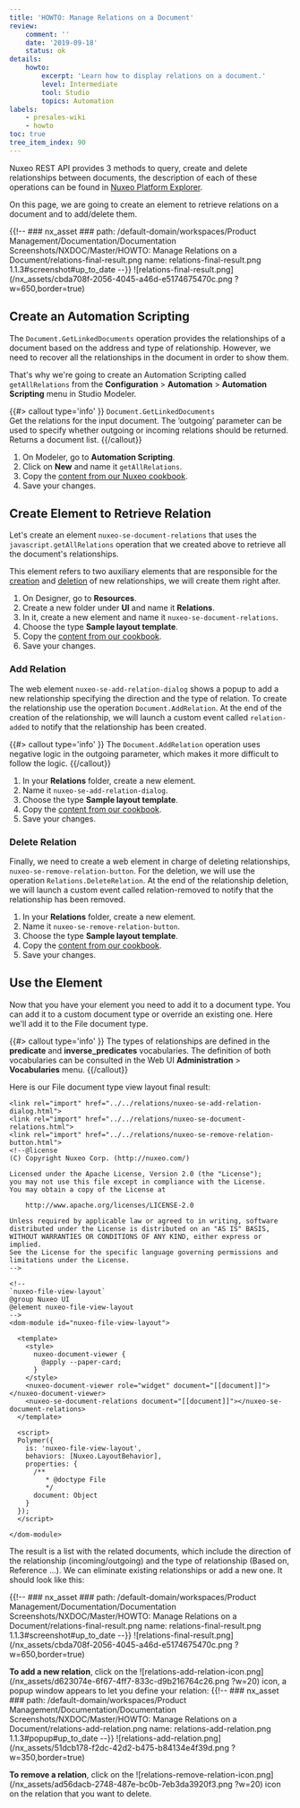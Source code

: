 ```yaml
---
title: 'HOWTO: Manage Relations on a Document'
review:
    comment: ''
    date: '2019-09-18'
    status: ok
details:
    howto:
        excerpt: 'Learn how to display relations on a document.'
        level: Intermediate
        tool: Studio
        topics: Automation
labels:
    - presales-wiki
    - howto
toc: true
tree_item_index: 90
---
```


Nuxeo REST API provides 3 methods to query, create and delete relationships between documents, the description of each of these operations can be found in [Nuxeo Platform Explorer](http://explorer.nuxeo.com/nuxeo/site/distribution/latest/listOperations).

On this page, we are going to create an element to retrieve relations on a document and to add/delete them.

{{!--     ### nx_asset ###
    path: /default-domain/workspaces/Product Management/Documentation/Documentation Screenshots/NXDOC/Master/HOWTO: Manage Relations on a Document/relations-final-result.png
    name: relations-final-result.png
    1.1.3#screenshot#up_to_date
--}}
![relations-final-result.png](/nx_assets/cbda708f-2056-4045-a46d-e5174675470c.png ?w=650,border=true)

## Create an Automation Scripting

The `Document.GetLinkedDocuments` operation provides the relationships of a document based on the address and type of relationship. However, we need to recover all the relationships in the document in order to show them.

That's why we're going to create an Automation Scripting called `getAllRelations` from the **Configuration** > **Automation** > **Automation Scripting** menu in Studio Modeler.

{{#> callout type='info' }}
`Document.GetLinkedDocuments`</br>
Get the relations for the input document. The ‘outgoing’ parameter can be used to specify whether outgoing or incoming relations should be returned. Returns a document list.
{{/callout}}

1. On Modeler, go to **Automation Scripting**.
1. Click on **New** and name it `getAllRelations`.
1. Copy the [content from our Nuxeo cookbook](https://github.com/nuxeo/nuxeo-studio-community-cookbook/blob/master/modules/nuxeo/related-documents/modeler/getAllRelations.js).
1. Save your changes.

## Create Element to Retrieve Relation

Let's create an element `nuxeo-se-document-relations` that uses the `javascript.getAllRelations` operation that we created above to retrieve all the document's relationships.

This element refers to two auxiliary elements that are responsible for the [creation](#add-relation) and [deletion](#delete-relation) of new relationships, we will create them right after.

1. On Designer, go to **Resources**.
1. Create a new folder under **UI** and name it **Relations**.</br>
1. In it, create a new element and name it `nuxeo-se-document-relations`.
1. Choose the type **Sample layout template**.
1. Copy the [content from our cookbook](https://github.com/nuxeo/nuxeo-studio-community-cookbook/blob/master/modules/nuxeo/related-documents/designer/nuxeo-se-document-relations.html).
1. Save your changes.

### Add Relation

The web element `nuxeo-se-add-relation-dialog` shows a popup to add a new relationship specifying the direction and the type of relation. To create the relationship use the operation `Document.AddRelation`. At the end of the creation of the relationship, we will launch a custom event called `relation-added` to notify that the relationship has been created.

{{#> callout type='info' }}
The `Document.AddRelation` operation uses negative logic in the outgoing parameter, which makes it more difficult to follow the logic.
{{/callout}}

1. In your **Relations** folder, create a new element.
1. Name it `nuxeo-se-add-relation-dialog`.
1. Choose the type **Sample layout template**.
1. Copy the [content from our cookbook](https://github.com/nuxeo/nuxeo-studio-community-cookbook/blob/master/modules/nuxeo/related-documents/designer/nuxeo-se-add-relation-dialog.html).
1. Save your changes.

### Delete Relation

Finally, we need to create a web element in charge of deleting relationships, `nuxeo-se-remove-relation-button`. For the deletion, we will use the operation `Relations.DeleteRelation`. At the end of the relationship deletion, we will launch a custom event called relation-removed to notify that the relationship has been removed.

1. In your **Relations** folder, create a new element.
1. Name it `nuxeo-se-remove-relation-button`.
1. Choose the type **Sample layout template**.
1. Copy the [content from our cookbook](https://github.com/nuxeo/nuxeo-studio-community-cookbook/blob/master/modules/nuxeo/related-documents/designer/nuxeo-se-remove-relation-button.html).
1. Save your changes.

## Use the Element

Now that you have your element you need to add it to a document type. You can add it to a custom document type or override an existing one. Here we'll add it to the File document type.

{{#> callout type='info' }}
The types of relationships are defined in the **predicate** and **inverse_predicates** vocabularies. The definition of both vocabularies can be consulted in the Web UI **Administration** > **Vocabularies** menu.
{{/callout}}

Here is our File document type view layout final result:
```
<link rel="import" href="../../relations/nuxeo-se-add-relation-dialog.html">
<link rel="import" href="../../relations/nuxeo-se-document-relations.html">
<link rel="import" href="../../relations/nuxeo-se-remove-relation-button.html">
<!--@license
(C) Copyright Nuxeo Corp. (http://nuxeo.com/)

Licensed under the Apache License, Version 2.0 (the "License");
you may not use this file except in compliance with the License.
You may obtain a copy of the License at

    http://www.apache.org/licenses/LICENSE-2.0

Unless required by applicable law or agreed to in writing, software
distributed under the License is distributed on an "AS IS" BASIS,
WITHOUT WARRANTIES OR CONDITIONS OF ANY KIND, either express or implied.
See the License for the specific language governing permissions and
limitations under the License.
-->

<!--
`nuxeo-file-view-layout`
@group Nuxeo UI
@element nuxeo-file-view-layout
-->
<dom-module id="nuxeo-file-view-layout">

  <template>
    <style>
      nuxeo-document-viewer {
        @apply --paper-card;
      }
    </style>
    <nuxeo-document-viewer role="widget" document="[[document]]"></nuxeo-document-viewer>
    <nuxeo-se-document-relations document="[[document]]"></nuxeo-se-document-relations>
  </template>

  <script>
  Polymer({
    is: 'nuxeo-file-view-layout',
    behaviors: [Nuxeo.LayoutBehavior],
    properties: {
      /**
         * @doctype File
         */
      document: Object
    }
  });
  </script>

</dom-module>
```

The result is a list with the related documents, which include the direction of the relationship (incoming/outgoing) and the type of relationship (Based on, Reference ...). We can eliminate existing relationships or add a new one. It should look like this:

{{!--     ### nx_asset ###
    path: /default-domain/workspaces/Product Management/Documentation/Documentation Screenshots/NXDOC/Master/HOWTO: Manage Relations on a Document/relations-final-result.png
    name: relations-final-result.png
    1.1.3#screenshot#up_to_date
--}}
![relations-final-result.png](/nx_assets/cbda708f-2056-4045-a46d-e5174675470c.png ?w=650,border=true)

**To add a new relation**, click on the ![relations-add-relation-icon.png](/nx_assets/d623074e-6f67-4ff7-833c-d9b216764c26.png ?w=20) icon, a popup window appears to let you define your relation:
{{!--     ### nx_asset ###
    path: /default-domain/workspaces/Product Management/Documentation/Documentation Screenshots/NXDOC/Master/HOWTO: Manage Relations on a Document/relations-add-relation.png
    name: relations-add-relation.png
    1.1.3#popup#up_to_date
--}}
![relations-add-relation.png](/nx_assets/51dcb178-f2dc-42d2-b475-b84134e4f39d.png ?w=350,border=true)

**To remove a relation**, click on the ![relations-remove-relation-icon.png](/nx_assets/ad56dacb-2748-487e-bc0b-7eb3da3920f3.png ?w=20) icon on the relation that you want to delete.
